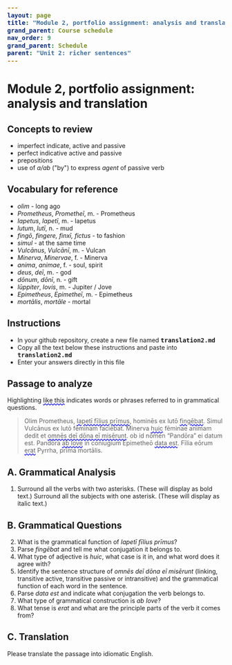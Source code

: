 ```yaml
---
layout: page
title: "Module 2, portfolio assignment: analysis and translation"
grand_parent: Course schedule
nav_order: 9
grand_parent: Schedule
parent: "Unit 2: richer sentences"
---
```




# Module 2, portfolio assignment: analysis and translation




## Concepts to review

- imperfect indicate, active and passive
- perfect indicative active and passive
- prepositions
- use of *a/ab* ("by") to express *agent* of passive verb

## Vocabulary for reference


- *olim* - long ago
- *Prometheus*, *Prometheī*, m. - Prometheus
- *Iapetus*, *Iapetī*, m. - Iapetus
- *lutum*, *lutī*, n. - mud
- *fingō*, *fingere, finxī, fictus* - to fashion
- *simul* - at the same time
- *Vulcānus*, *Vulcānī*, m. - Vulcan
- *Minerva*, *Minervae*, f. - Minerva
- *anima*, *animae*, f. - soul, spirit
- *deus*, *deī*, m. - god
- *dōnum*, *dōnī*, n. - gift
- *Iūppiter*, *Iovis*, m. - Jupiter / Jove
- *Epimetheus*, *Epimetheī*, m. - Epimetheus
- *mortālis*, *mortāle* - mortal

## Instructions

- In your github repository, create a new file named `translation2.md`
- Copy all the text below these instructions and paste into `translation2.md`
- Enter your answers directly in this file


## Passage to analyze

Highlighting <span class="query">like this</span> indicates words or phrases referred to in grammatical questions.

> Olim Prometheus, <span class="query">Iapetī fīlius prīmus</span>, hominēs ex lutō <span class="query">fingēbat</span>. Simul Vulcānus ex lutō fēminam faciēbat. Minerva <span class="query">huic</span> fēminae animam dedit et <span class="query">omnēs deī dōna eī misērunt</span>. ob id nōmen “Pandōra” ei datum est. Pandōra <span class="query">ab Iove</span> in coniugium Epimetheō <span class="query">data est</span>. Fīlia eōrum <span class="query">erat</span> Pyrrha, prīma mortālis.


## A. Grammatical Analysis

1. Surround all the verbs with two asterisks. (These will display as bold text.) Surround all the subjects with one asterisk. (These will display as italic text.)

## B. Grammatical Questions

2. What is the grammatical function of *Iapetī fīlius prīmus*?
3. Parse *fingēbat* and tell me what conjugation it belongs to.
4. What type of adjective is *huic*, what case is it in, and what word does it agree with?
5. Identify the sentence structure of *omnēs deī dōna eī misērunt* (linking, transitive active, transitive passive or intransitive) and the grammatical function of each word in the sentence.
6. Parse *data est* and indicate what conjugation the verb belongs to.
7. What type of grammatical construction is *ab Iove*?
8. What tense is *erat* and what are the principle parts of the verb it comes from?

## C. Translation

Please translate the passage into idiomatic English.


<style>
code {
  font-size: 100%;
  font-weight:  bold;
}

.query {
  text-decoration-line: underline;
  text-decoration-style: wavy;
  text-decoration-color: blue;
}
</style>
<link rel="stylesheet" type="text/css" href="../../css/latin101.css">
